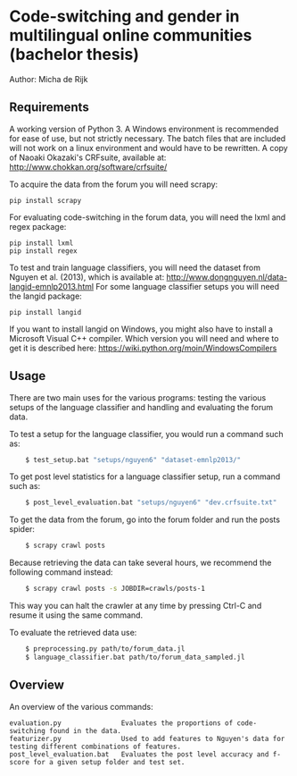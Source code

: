 # Code-switching and gender in multilingual online communities (bachelor thesis)

Author: Micha de Rijk


## Requirements
A working version of Python 3.
A Windows environment is recommended for ease of use, but not strictly necessary. The batch files that are included will not work on a linux environment and would have to be rewritten.
A copy of Naoaki Okazaki's CRFsuite, available at: http://www.chokkan.org/software/crfsuite/

To acquire the data from the forum you will need scrapy:

	pip install scrapy

For evaluating code-switching in the forum data, you will need the lxml and regex package:

	pip install lxml
	pip install regex

To test and train language classifiers, you will need the dataset from Nguyen et al. (2013), which is available at: http://www.dongnguyen.nl/data-langid-emnlp2013.html
For some language classifier setups you will need the langid package:

	pip install langid

If you want to install langid on Windows, you might also have to install a Microsoft Visual C++ compiler. Which version you will need and where to get it is described here: https://wiki.python.org/moin/WindowsCompilers


## Usage
There are two main uses for the various programs: testing the various setups of the language classifier and handling and evaluating the forum data.

To test a setup for the language classifier, you would run a command such as:

```bash
	$ test_setup.bat "setups/nguyen6" "dataset-emnlp2013/"
```

To get post level statistics for a language classifier setup, run a command such as:

```bash
	$ post_level_evaluation.bat "setups/nguyen6" "dev.crfsuite.txt"
```


To get the data from the forum, go into the forum folder and run the posts spider:

```bash
	$ scrapy crawl posts
```

Because retrieving the data can take several hours, we recommend the following command instead:

```bash
	$ scrapy crawl posts -s JOBDIR=crawls/posts-1
```

This way you can halt the crawler at any time by pressing Ctrl-C and resume it using the same command.


To evaluate the retrieved data use:
	
```bash
	$ preprocessing.py path/to/forum_data.jl
	$ language_classifier.bat path/to/forum_data_sampled.jl
```


## Overview
An overview of the various commands:

```
evaluation.py				Evaluates the proportions of code-switching found in the data.
featurizer.py				Used to add features to Nguyen's data for testing different combinations of features.
post_level_evaluation.bat	Evaluates the post level accuracy and f-score for a given setup folder and test set.
```


